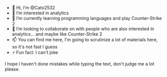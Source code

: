 - 👋 Hi, I’m @Cato2532
- 👀 I’m interested in analytics
- 🌱 I’m currently learning programming languages and play Counter-Strike 2
- 💞️ I’m looking to collaborate on with people who are also interested in analytics... and maybe like Counter-Strike 2
- 📫 You can find me here, I'm going to scrutinize a lot of materials here, so it's not fast I guess
- ⚡ Fun fact: I can't joke

I hope I haven't done mistakes while typing the text, don't judge me a lot please.
<!---
Cato2532/Cato2532 is a ✨ special ✨ repository because its `README.md` (this file) appears on your GitHub profile.
You can click the Preview link to take a look at your changes.
--->
